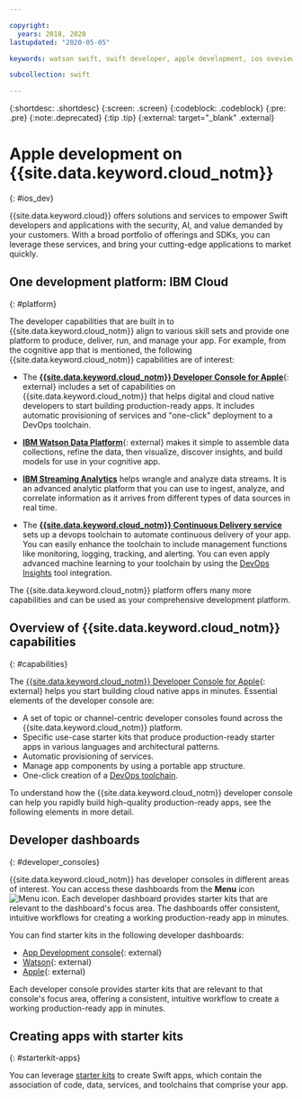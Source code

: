 ```yaml
---

copyright:
  years: 2018, 2020
lastupdated: "2020-05-05"

keywords: watson swift, swift developer, apple development, ios oveview, developer console, swift, apple console

subcollection: swift

---
```


{:shortdesc: .shortdesc}
{:screen: .screen}
{:codeblock: .codeblock}
{:pre: .pre}
{:note:.deprecated}
{:tip .tip}
{:external: target="_blank" .external}

# Apple development on {{site.data.keyword.cloud_notm}}
{: #ios_dev}

{{site.data.keyword.cloud}} offers solutions and services to empower Swift developers and applications with the security, AI, and value demanded by your customers. With a broad portfolio of offerings and SDKs, you can leverage these services, and bring your cutting-edge applications to market quickly.

## One development platform: IBM Cloud
{: #platform}

The developer capabilities that are built in to {{site.data.keyword.cloud_notm}} align to various skill sets and provide one platform to produce, deliver, run, and manage your app. For example, from the cognitive app that is mentioned, the following {{site.data.keyword.cloud_notm}} capabilities are of interest:

* The [**{{site.data.keyword.cloud_notm}} Developer Console for Apple**](https://{DomainName}/developer/appledevelopment/starter-kits){: external} includes a set of capabilities on {{site.data.keyword.cloud_notm}} that helps digital and cloud native developers to start building production-ready apps. It includes automatic provisioning of services and "one-click" deployment to a DevOps toolchain.

* [**IBM Watson Data Platform**](https://dataplatform.cloud.ibm.com/){: external} makes it simple to assemble data collections, refine the data, then visualize, discover insights, and build models for use in your cognitive app.

* [**IBM Streaming Analytics**](/docs/services/StreamingAnalytics?topic=StreamingAnalytics-gettingstarted#gettingstarted) helps wrangle and analyze data streams. It is an advanced analytic platform that you can use to ingest, analyze, and correlate information as it arrives from different types of data sources in real time.

* The [**{{site.data.keyword.cloud_notm}} Continuous Delivery service**](/docs/ContinuousDelivery?topic=ContinuousDelivery-getting-started) sets up a devops toolchain to automate continuous delivery of your app. You can easily enhance the toolchain to include management functions like monitoring, logging, tracking, and alerting. You can even apply advanced machine learning to your toolchain by using the [DevOps Insights](/docs/ContinuousDelivery?topic=ContinuousDelivery-di_working) tool integration.

The {{site.data.keyword.cloud_notm}} platform offers many more capabilities and can be used as your comprehensive development platform.

## Overview of {{site.data.keyword.cloud_notm}} capabilities
{: #capabilities}

The [{{site.data.keyword.cloud_notm}} Developer Console for Apple](https://{DomainName}/developer/appledevelopment/starter-kits){: external} helps you start building cloud native apps in minutes. Essential elements of the developer console are:

* A set of topic or channel-centric developer consoles found across the {{site.data.keyword.cloud_notm}} platform.
* Specific use-case starter kits that produce production-ready starter apps in various languages and architectural patterns.
* Automatic provisioning of services.
* Manage app components by using a portable app structure.
* One-click creation of a [DevOps toolchain](/docs/ContinuousDelivery?topic=ContinuousDelivery-di_working).

To understand how the {{site.data.keyword.cloud_notm}} developer console can help you rapidly build high-quality production-ready apps, see the following elements in more detail.

## Developer dashboards
{: #developer_consoles}

{{site.data.keyword.cloud_notm}} has developer consoles in different areas of interest. You can access these dashboards from the **Menu** icon ![Menu icon](../icons/icon_hamburger.svg). Each developer dashboard provides starter kits that are relevant to the dashboard's focus area. The dashboards offer consistent, intuitive workflows for creating a working production-ready app in minutes.

You can find starter kits in the following developer dashboards:
* [App Development console](https://{DomainName}/developer/appservice/starter-kits){: external}
* [Watson](https://{DomainName}/developer/watson/starter-kits){: external}
* [Apple](https://{DomainName}/developer/appledevelopment/starter-kits){: external}

Each developer console provides starter kits that are relevant to that console's focus area, offering a consistent, intuitive workflow to create a working production-ready app in minutes.

## Creating apps with starter kits
{: #starterkit-apps}

You can leverage [starter kits](/docs/swift/starter_kit?topic=swift-starterkits-intro#starterkits-intro) to create Swift apps, which contain the association of code, data, services, and toolchains that comprise your app.
